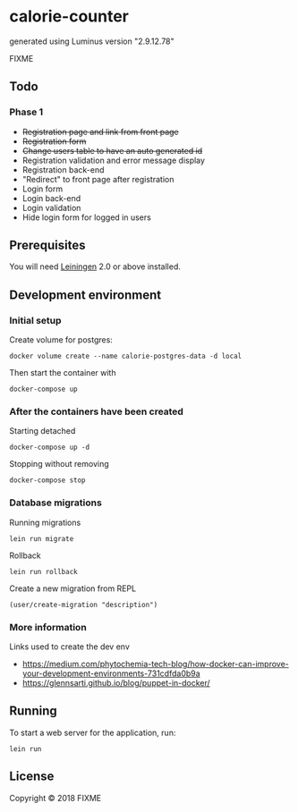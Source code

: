 # calorie-counter

generated using Luminus version "2.9.12.78"

FIXME

## Todo

### Phase 1
- ~~Registration page and link from front page~~
- ~~Registration form~~
- ~~Change users table to have an auto generated id~~
- Registration validation and error message display
- Registration back-end
- "Redirect" to front page after registration
- Login form
- Login back-end
- Login validation
- Hide login form for logged in users

## Prerequisites

You will need [Leiningen][1] 2.0 or above installed.

[1]: https://github.com/technomancy/leiningen

## Development environment

### Initial setup

Create volume for postgres:
    
    docker volume create --name calorie-postgres-data -d local 

Then start the container with

    docker-compose up

### After the containers have been created

Starting detached

    docker-compose up -d
    
Stopping without removing

    docker-compose stop

### Database migrations

Running migrations

    lein run migrate

Rollback

    lein run rollback

Create a new migration from REPL

    (user/create-migration "description")

### More information

Links used to create the dev env

- https://medium.com/phytochemia-tech-blog/how-docker-can-improve-your-development-environments-731cdfda0b9a
- https://glennsarti.github.io/blog/puppet-in-docker/

## Running

To start a web server for the application, run:

    lein run 

## License

Copyright © 2018 FIXME
